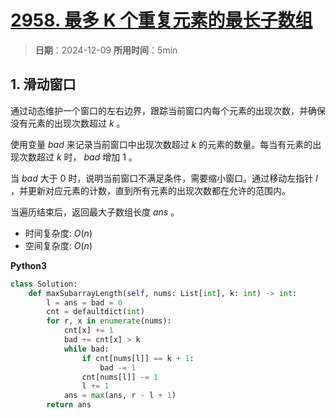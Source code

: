 # [2958. 最多 K 个重复元素的最长子数组](https://leetcode.cn/problems/length-of-longest-subarray-with-at-most-k-frequency/description/)

> **日期**：2024-12-09
> **所用时间**：5min

## 1. 滑动窗口

通过动态维护一个窗口的左右边界，跟踪当前窗口内每个元素的出现次数，并确保没有元素的出现次数超过 $k$ 。

使用变量 $bad$ 来记录当前窗口中出现次数超过 $k$ 的元素的数量。每当有元素的出现次数超过 $k$ 时， $bad$ 增加 $1$ 。

当 $bad$ 大于 $0$ 时，说明当前窗口不满足条件，需要缩小窗口。通过移动左指针 $l$ ，并更新对应元素的计数，直到所有元素的出现次数都在允许的范围内。

当遍历结束后，返回最大子数组长度 $ans$ 。

- 时间复杂度: $O(n)$
- 空间复杂度: $O(n)$

**Python3**

```python
class Solution:
    def maxSubarrayLength(self, nums: List[int], k: int) -> int:
        l = ans = bad = 0
        cnt = defaultdict(int)
        for r, x in enumerate(nums):
            cnt[x] += 1
            bad += cnt[x] > k
            while bad:
                if cnt[nums[l]] == k + 1:
                    bad -= 1
                cnt[nums[l]] -= 1
                l += 1
            ans = max(ans, r - l + 1)
        return ans
```